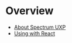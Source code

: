 # Overview
* [About Spectrum UXP](About%20Spectrum%20UXP.md)
* [Using with React](Using%20with%20React.md)
